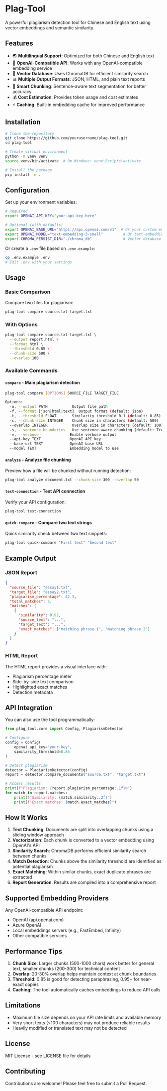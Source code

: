 # Plag-Tool

A powerful plagiarism detection tool for Chinese and English text using vector embeddings and semantic similarity.

## Features

- 🌏 **Multilingual Support**: Optimized for both Chinese and English text
- 🔌 **OpenAI-Compatible API**: Works with any OpenAI-compatible embedding service
- 💾 **Vector Database**: Uses ChromaDB for efficient similarity search
- 📊 **Multiple Output Formats**: JSON, HTML, and plain text reports
- 🎯 **Smart Chunking**: Sentence-aware text segmentation for better accuracy
- 💰 **Cost Estimation**: Provides token usage and cost estimates
- ⚡ **Caching**: Built-in embedding cache for improved performance

## Installation

```bash
# Clone the repository
git clone https://github.com/yourusername/plag-tool.git
cd plag-tool

# Create virtual environment
python -m venv venv
source venv/bin/activate  # On Windows: venv\Scripts\activate

# Install the package
pip install -e .
```

## Configuration

Set up your environment variables:

```bash
# Required
export OPENAI_API_KEY="your-api-key-here"

# Optional (with defaults)
export OPENAI_BASE_URL="https://api.openai.com/v1"  # Or your custom endpoint
export OPENAI_MODEL="text-embedding-3-small"         # Or text-embedding-3-large
export CHROMA_PERSIST_DIR="./chroma_db"              # Vector database location
```

Or create a `.env` file based on `.env.example`:

```bash
cp .env.example .env
# Edit .env with your settings
```

## Usage

### Basic Comparison

Compare two files for plagiarism:

```bash
plag-tool compare source.txt target.txt
```

### With Options

```bash
plag-tool compare source.txt target.txt \
  --output report.html \
  --format html \
  --threshold 0.85 \
  --chunk-size 500 \
  --overlap 100
```

### Available Commands

#### `compare` - Main plagiarism detection

```bash
plag-tool compare [OPTIONS] SOURCE_FILE TARGET_FILE

Options:
  -o, --output PATH           Output file path
  -f, --format [json|html|text]  Output format (default: json)
  -t, --threshold FLOAT       Similarity threshold 0-1 (default: 0.85)
  -c, --chunk-size INTEGER    Chunk size in characters (default: 500)
  --overlap INTEGER           Overlap size in characters (default: 100)
  -s, --sentence-boundaries   Use sentence-aware chunking (default: True)
  -v, --verbose              Enable verbose output
  --api-key TEXT             OpenAI API key
  --base-url TEXT            OpenAI base URL
  --model TEXT               Embedding model to use
```

#### `analyze` - Analyze file chunking

Preview how a file will be chunked without running detection:

```bash
plag-tool analyze document.txt --chunk-size 300 --overlap 50
```

#### `test-connection` - Test API connection

Verify your API configuration:

```bash
plag-tool test-connection
```

#### `quick-compare` - Compare two text strings

Quick similarity check between two text snippets:

```bash
plag-tool quick-compare "First text" "Second text"
```

## Example Output

### JSON Report
```json
{
  "source_file": "essay1.txt",
  "target_file": "essay2.txt",
  "plagiarism_percentage": 42.3,
  "total_matches": 5,
  "matches": [
    {
      "similarity": 0.92,
      "source_text": "...",
      "target_text": "...",
      "exact_matches": ["matching phrase 1", "matching phrase 2"]
    }
  ]
}
```

### HTML Report
The HTML report provides a visual interface with:
- Plagiarism percentage meter
- Side-by-side text comparison
- Highlighted exact matches
- Detection metadata

## API Integration

You can also use the tool programmatically:

```python
from plag_tool.core import Config, PlagiarismDetector

# Configure
config = Config(
    openai_api_key="your-key",
    similarity_threshold=0.85
)

# Detect plagiarism
detector = PlagiarismDetector(config)
report = detector.compare_documents("source.txt", "target.txt")

# Access results
print(f"Plagiarism: {report.plagiarism_percentage:.1f}%")
for match in report.matches:
    print(f"Similarity: {match.similarity:.2f}")
    print(f"Exact matches: {match.exact_matches}")
```

## How It Works

1. **Text Chunking**: Documents are split into overlapping chunks using a sliding window approach
2. **Vectorization**: Each chunk is converted to a vector embedding using OpenAI's API
3. **Similarity Search**: ChromaDB performs efficient similarity search between chunks
4. **Match Detection**: Chunks above the similarity threshold are identified as potential plagiarism
5. **Exact Matching**: Within similar chunks, exact duplicate phrases are extracted
6. **Report Generation**: Results are compiled into a comprehensive report

## Supported Embedding Providers

Any OpenAI-compatible API endpoint:
- OpenAI (api.openai.com)
- Azure OpenAI
- Local embeddings servers (e.g., FastEmbed, Infinity)
- Other compatible services

## Performance Tips

1. **Chunk Size**: Larger chunks (500-1000 chars) work better for general text, smaller chunks (200-300) for technical content
2. **Overlap**: 20-30% overlap helps maintain context at chunk boundaries
3. **Threshold**: 0.85 is good for detecting paraphrasing, 0.95+ for near-exact copies
4. **Caching**: The tool automatically caches embeddings to reduce API calls

## Limitations

- Maximum file size depends on your API rate limits and available memory
- Very short texts (<100 characters) may not produce reliable results
- Heavily modified or translated text may not be detected

## License

MIT License - see LICENSE file for details

## Contributing

Contributions are welcome! Please feel free to submit a Pull Request.